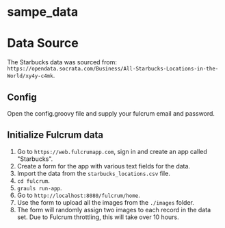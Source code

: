 # sampe_data


# Data Source
The Starbucks data was sourced from: `https://opendata.socrata.com/Business/All-Starbucks-Locations-in-the-World/xy4y-c4mk`.

## Config
Open the config.groovy file and supply your fulcrum email and password.


## Initialize Fulcrum data
1. Go to `https://web.fulcrumapp.com`, sign in and create an app called "Starbucks".
2. Create a form for the app with various text fields for the data.
3. Import the data from the `starbucks_locations.csv` file. 
4. `cd fulcrum`.
5. `grauls run-app`.
6. Go to `http://localhost:8080/fulcrum/home`.
7. Use the form to upload all the images from the `./images` folder. 
8. The form will randomly assign two images to each record in the data set. Due to Fulcrum throttling, this will take over 10 hours. 
